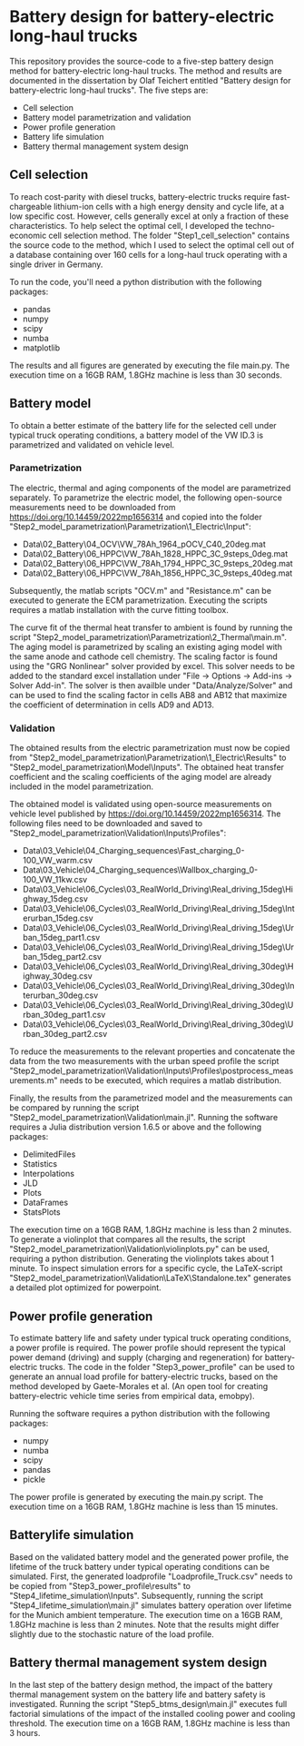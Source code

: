 # Battery design for battery-electric long-haul trucks

This repository provides the source-code to a five-step battery design method for battery-electric long-haul trucks. The method and results are documented in the dissertation by Olaf Teichert entitled "Battery design for battery-electric long-haul trucks". The five steps are: 
  - Cell selection
  - Battery model parametrization and validation
  - Power profile generation
  - Battery life simulation
  - Battery thermal management system design

## Cell selection

To reach cost-parity with diesel trucks, battery-electric trucks require fast-chargeable lithium-ion cells with a high energy density and cycle life, at a low specific cost. However, cells generally excel at only a fraction of these characteristics. To help select the optimal cell, I developed the techno-economic cell selection method. The folder "Step1_cell_selection" contains the source code to the method, which I used to select the optimal cell out of a database containing over 160 cells for a long-haul truck operating with a single driver in Germany. 

To run the code, you'll need a python distribution with the following packages: 
  - pandas
  - numpy
  - scipy
  - numba
  - matplotlib

The results and all figures are generated by executing the file main.py. The execution time on a 16GB RAM, 1.8GHz machine is less than 30 seconds.

## Battery model

To obtain a better estimate of the battery life for the selected cell under typical truck operating conditions, a battery model of the VW ID.3 is parametrized and validated on vehicle level. 

### Parametrization

The electric, thermal and aging components of the model are parametrized separately. To parametrize the electric model, the following open-source measurements need to be downloaded from https://doi.org/10.14459/2022mp1656314 and copied into the folder "Step2_model_parametrization\Parametrization\1_Electric\Input": 
- Data\02_Battery\04_OCV\VW_78Ah_1964_pOCV_C40_20deg.mat
- Data\02_Battery\06_HPPC\VW_78Ah_1828_HPPC_3C_9steps_0deg.mat
- Data\02_Battery\06_HPPC\VW_78Ah_1794_HPPC_3C_9steps_20deg.mat
- Data\02_Battery\06_HPPC\VW_78Ah_1856_HPPC_3C_9steps_40deg.mat

Subsequently, the matlab scripts "OCV.m" and "Resistance.m" can be executed to generate the ECM parametrization. Executing the scripts requires a matlab installation with the curve fitting toolbox. 

The curve fit of the thermal heat transfer to ambient is found by running the script "Step2_model_parametrization\Parametrization\2_Thermal\main.m". The aging model is parametrized by scaling an existing aging model with the same anode and cathode cell chemistry. The scaling factor is found using the "GRG Nonlinear" solver provided by excel. This solver needs to be added to the standard excel installation under "File -> Options -> Add-ins -> Solver Add-in". The solver is then availble under "Data/Analyze/Solver" and can be used to find the scaling factor in cells AB8 and AB12 that maximize the coefficient of determination in cells AD9 and AD13. 

### Validation

The obtained results from the electric parametrization must now be copied from "Step2_model_parametrization\Parametrization\1_Electric\Results" to "Step2_model_parametrization\Model\Inputs". The obtained heat transfer coefficient and the scaling coefficients of the aging model are already included in the model parametrization. 

The obtained model is validated using open-source measurements on vehicle level published by https://doi.org/10.14459/2022mp1656314. The following files need to be downloaded and saved to "Step2_model_parametrization\Validation\Inputs\Profiles": 
- Data\03_Vehicle\04_Charging_sequences\Fast_charging_0-100_VW_warm.csv
- Data\03_Vehicle\04_Charging_sequences\Wallbox_charging_0-100_VW_11kw.csv
- Data\03_Vehicle\06_Cycles\03_RealWorld_Driving\Real_driving_15deg\Highway_15deg.csv
- Data\03_Vehicle\06_Cycles\03_RealWorld_Driving\Real_driving_15deg\Interurban_15deg.csv
- Data\03_Vehicle\06_Cycles\03_RealWorld_Driving\Real_driving_15deg\Urban_15deg_part1.csv
- Data\03_Vehicle\06_Cycles\03_RealWorld_Driving\Real_driving_15deg\Urban_15deg_part2.csv
- Data\03_Vehicle\06_Cycles\03_RealWorld_Driving\Real_driving_30deg\Highway_30deg.csv
- Data\03_Vehicle\06_Cycles\03_RealWorld_Driving\Real_driving_30deg\Interurban_30deg.csv
- Data\03_Vehicle\06_Cycles\03_RealWorld_Driving\Real_driving_30deg\Urban_30deg_part1.csv
- Data\03_Vehicle\06_Cycles\03_RealWorld_Driving\Real_driving_30deg\Urban_30deg_part2.csv

To reduce the measurements to the relevant properties and concatenate the data from the two measurements with the urban speed profile the script "Step2_model_parametrization\Validation\Inputs\Profiles\postprocess_measurements.m" needs to be executed, which requires a matlab distribution. 

Finally, the results from the parametrized model and the measurements can be compared by running the script "Step2_model_parametrization\Validation\main.jl". Running the software requires a Julia distribution version 1.6.5 or above and the following packages: 
  - DelimitedFiles
  - Statistics
  - Interpolations
  - JLD
  - Plots
  - DataFrames
  - StatsPlots

The execution time on a 16GB RAM, 1.8GHz machine is less than 2 minutes. To generate a violinplot that compares all the results, the script "Step2_model_parametrization\Validation\violinplots.py" can be used, requiring a python distribution. Generating the violinplots takes about 1 minute. To inspect simulation errors for a specific cycle, the LaTeX-script "Step2_model_parametrization\Validation\LaTeX\Standalone.tex" generates a detailed plot optimized for powerpoint.  

## Power profile generation

To estimate battery life and safety under typical truck operating conditions, a power profile is required. The power profile should represent the typical power demand (driving) and supply (charging and regeneration) for battery-electric trucks. The code in the folder "Step3_power_profile" can be used to generate an annual load profile for battery-electric trucks, based on the method developed by Gaete-Morales et al. (An open tool for creating battery-electric vehicle time series from empirical data, emobpy). 

Running the software requires a python distribution with the following packages: 
  - numpy
  - numba
  - scipy
  - pandas
  - pickle

The power profile is generated by executing the main.py script. The execution time on a 16GB RAM, 1.8GHz machine is less than 15 minutes.

## Batterylife simulation

Based on the validated battery model and the generated power profile, the lifetime of the truck battery under typical operating conditions can be simulated. First, the generated loadprofile "Loadprofile_Truck.csv" needs to be copied from "Step3_power_profile\results" to "Step4_lifetime_simulation\Inputs". Subsequently, running the script "Step4_lifetime_simulation\main.jl" simulates battery operation over lifetime for the Munich ambient temperature. The execution time on a 16GB RAM, 1.8GHz machine is less than 2 minutes. Note that the results might differ slightly due to the stochastic nature of the load profile.

## Battery thermal management system design

In the last step of the battery design method, the impact of the battery thermal management system on the battery life and battery safety is investigated. Running the script "Step5_btms_design\main.jl" executes full factorial simulations of the impact of the installed cooling power and cooling threshold. The execution time on a 16GB RAM, 1.8GHz machine is less than 3 hours.